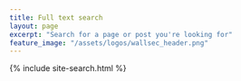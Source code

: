 ```yaml
---
title: Full text search
layout: page
excerpt: "Search for a page or post you're looking for"
feature_image: "/assets/logos/wallsec_header.png"
---
```


{% include site-search.html %}

